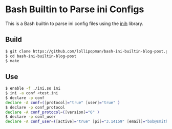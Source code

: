 # Bash Builtin to Parse ini Configs

This is a Bash builtin to parse ini config files using the
[inih](https://github.com/benhoyt/inih) library.

## Build

``` bash
$ git clone https://github.com/lollipopman/bash-ini-builtin-blog-post.git
$ cd bash-ini-builtin-blog-post
$ make
```

## Use

``` bash
$ enable -f ./ini.so ini
$ ini -a conf <test.ini
$ declare -p conf
declare -A conf=([protocol]="true" [user]="true" )
$ declare -p conf_protocol
declare -A conf_protocol=([version]="6" )
$ declare -p conf_user
declare -A conf_user=([active]="true" [pi]="3.14159" [email]="bob@smith.com" [name]="Bob Smith" )
```
